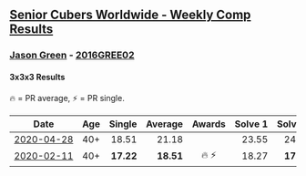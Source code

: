 <style>table {white-space: nowrap;}</style>

## [Senior Cubers Worldwide - Weekly Comp Results](/scw-comp/results/)
### [Jason Green](../jason_green.md) - [2016GREE02](https://www.worldcubeassociation.org/persons/2016GREE02?event=333)
#### 3x3x3 Results

🔥 = PR average, ⚡ = PR single.

| Date | Age | Single | Average | Awards | Solve 1 | Solve 2 | Solve 3 | Solve 4 | Solve 5 | Video |
| :--: | :--: | --: | --: | :--: | --: | --: | --: | --: | --: | :-- |
| [2020-04-28](../../results/333/2020-04-28.md) | 40+ | 18.51 | 21.18 |  | 23.55 | 24.71 | 18.63 | 21.37 | 18.51 | [Link](https://www.facebook.com/jasongreenbowler/videos/10163336818435425/) |
| [2020-02-11](../../results/333/2020-02-11.md) | 40+ | **17.22** | **18.51** | 🔥 ⚡ | 18.27 | **17.22** | 19.36 | 17.90 | 19.64 | [Link](https://www.facebook.com/events/616423959107229/permalink/621424961940462/) |


<!-- Global site tag (gtag.js) - Google Analytics -->
<script async src="https://www.googletagmanager.com/gtag/js?id=UA-86348435-3"></script>
<script>window.dataLayer = window.dataLayer || []; function gtag() {dataLayer.push(arguments);} gtag('js', new Date()); gtag('config', 'UA-86348435-3');</script>
